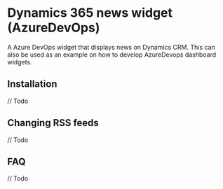 # Dynamics 365 news widget (AzureDevOps)
A Azure DevOps widget that displays news on Dynamics CRM. This can also be used as an example on how to develop AzureDevops dashboard widgets.

## Installation

// Todo

## Changing RSS feeds

// Todo

## FAQ

// Todo
